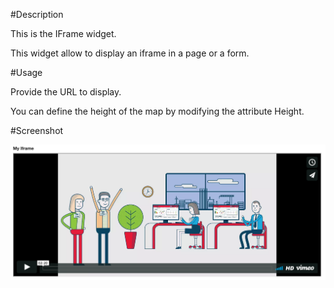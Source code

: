 #Description

This is the IFrame widget. 

This widget allow to display an iframe in a page or a form. 

#Usage

Provide the URL to display.

You can define the height of the map by modifying the attribute Height. 


#Screenshot

![Exemple](/src/widgets/customIframe/images/img.png?raw=true "Exemple")
